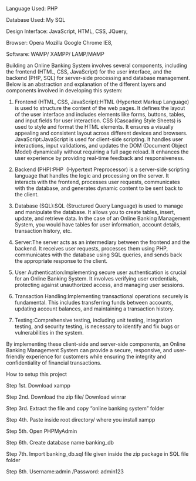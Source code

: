 Language Used:      PHP

Database Used:      My SQL

Design Interface:   JavaScript, HTML, CSS, JQuery,

Browser:            Opera Mozilla Google Chrome IE8,

Software:            WAMP/ XAMPP/ LAMP/MAMP

Building an Online Banking System involves several components, including the frontend (HTML, CSS, JavaScript) for the user interface, and the backend (PHP, SQL) for server-side processing and database management. Below is an abstraction and explanation of the different layers and components involved in developing this system:

1. Frontend (HTML, CSS, JavaScript):HTML (Hypertext Markup Language) is used to structure the content of the web pages. It defines the layout of the user interface and includes elements like forms, buttons, tables, and input fields for user interaction.
CSS (Cascading Style Sheets) is used to style and format the HTML elements. It ensures a visually appealing and consistent layout across different devices and browsers.
JavaScript:JavaScript is used for client-side scripting. It handles user interactions, input validations, and updates the DOM (Document Object Model) dynamically without requiring a full page reload. It enhances the user experience by providing real-time feedback and responsiveness.

2. Backend (PHP):PHP  (Hypertext Preprocessor) is a server-side scripting language that handles the logic and processing on the server. It interacts with the frontend, processes user requests, communicates with the database, and generates dynamic content to be sent back to the client.

3. Database (SQL):SQL (Structured Query Language) is used to manage and manipulate the database. It allows you to create tables, insert, update, and retrieve data. In the case of an Online Banking Management System, you would have tables for user information, account details, transaction history, etc.

4. Server:The server acts as an intermediary between the frontend and the backend. It receives user requests, processes them using PHP, communicates with the database using SQL queries, and sends back the appropriate response to the client.

5. User Authentication:Implementing secure user authentication is crucial for an Online Banking System. It involves verifying user credentials, protecting against unauthorized access, and managing user sessions.

6. Transaction Handling:Implementing transactional operations securely is fundamental. This includes transferring funds between accounts, updating account balances, and maintaining a transaction history.

7. Testing:Comprehensive testing, including unit testing, integration testing, and security testing, is necessary to identify and fix bugs or vulnerabilities in the system.

By  implementing these client-side and server-side components, an Online Banking Management System can provide a secure, responsive, and user-friendly experience for customers while ensuring the integrity and confidentiality of financial transactions.

How to setup this project

Step 1st. Download xampp

Step 2nd. Download the zip file/ Download winrar

Step 3rd. Extract the file and copy “online banking system” folder

Step 4th. Paste inside root directory/ where you install xampp 

Step 5th. Open PHPMyAdmin

Step 6th. Create database name banking_db

Step 7th. Import banking_db.sql file given inside the zip package in SQL file folder

Step 8th. Username:admin /Password: admin123


